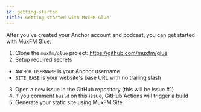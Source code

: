```yaml
---
id: getting-started
title: Getting started with MuxFM Glue
---
```


After you've created your Anchor account and podcast, you can get started with MuxFM Glue.

1. Clone the `muxfm/glue` project: https://github.com/muxfm/glue
2. Setup required secrets

- `ANCHOR_USERNAME` is your Anchor username
- `SITE_BASE` is your website's base URL with no trailing slash

3. Open a new issue in the GitHub repository (this will be issue #1)
4. If you comment `build` on this issue, GitHub Actions will trigger a build
5. Generate your static site using MuxFM Site
